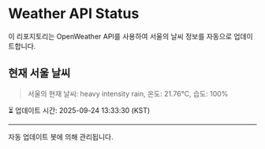 
# Weather API Status

이 리포지토리는 OpenWeather API를 사용하여 서울의 날씨 정보를 자동으로 업데이트합니다.

## 현재 서울 날씨
> 서울의 현재 날씨: heavy intensity rain, 온도: 21.76°C, 습도: 100%

⏳ 업데이트 시간: 2025-09-24 13:33:30 (KST)

---
자동 업데이트 봇에 의해 관리됩니다.
